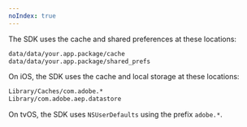 ```yaml
---
noIndex: true
---
```


<Variant platform="android" repeat="2"/>

The SDK uses the cache and shared preferences at these locations:

```bash
data/data/your.app.package/cache
data/data/your.app.package/shared_prefs
```

<Variant platform="ios" repeat="3"/>

On iOS, the SDK uses the cache and local storage at these locations:

```bash
Library/Caches/com.adobe.*
Library/com.adobe.aep.datastore
```

On tvOS, the SDK uses `NSUserDefaults` using the prefix `adobe.*`.
